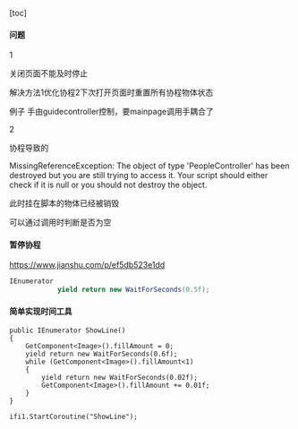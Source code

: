 [toc]

#### 问题

1

关闭页面不能及时停止

解决方法1优化协程2下次打开页面时重置所有协程物体状态

例子 手由guidecontroller控制，要mainpage调用手耦合了

2

协程导致的

MissingReferenceException: The object of type 'PeopleController' has been destroyed but you are still trying to access it.
Your script should either check if it is null or you should not destroy the object.

此时挂在脚本的物体已经被销毁

可以通过调用时判断是否为空



#### 暂停协程

https://www.jianshu.com/p/ef5db523e1dd



```csharp
IEnumerator
            yield return new WaitForSeconds(0.5f);

```





#### 简单实现时间工具

```
public IEnumerator ShowLine()
{
    GetComponent<Image>().fillAmount = 0;
    yield return new WaitForSeconds(0.6f);
    while (GetComponent<Image>().fillAmount<1)
    {
        yield return new WaitForSeconds(0.02f);
        GetComponent<Image>().fillAmount += 0.01f;
    }
}
```

```
ifi1.StartCoroutine("ShowLine");
```
